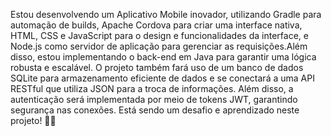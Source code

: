 Estou desenvolvendo um Aplicativo Mobile inovador, utilizando Gradle para automação de builds, 
Apache Cordova para criar uma interface nativa, HTML, CSS e JavaScript para o design e funcionalidades da interface,
e Node.js como servidor de aplicação para gerenciar as requisições.Além disso, estou implementando o back-end em Java para garantir uma lógica robusta e escalável.
O projeto também fará uso de um banco de dados SQLite para armazenamento eficiente de dados e se conectará a uma API RESTful que utiliza JSON para a troca de informações.
Além disso, a autenticação será implementada por meio de tokens JWT, garantindo segurança nas conexões. 
Está sendo um desafio e aprendizado neste projeto! 🧠💡
